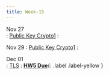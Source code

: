 ```yaml
---
title: Week-15
---
```


Nov 27  
: [Public Key Crypto1](https://purdue.brightspace.com/d2l/le/content/832199/Home?itemIdentifier=D2L.LE.Content.ContentObject.ModuleCO-14746477)
  : 

Nov 29 
: [Public Key Crypto1](https://purdue.brightspace.com/d2l/le/content/832199/Home?itemIdentifier=D2L.LE.Content.ContentObject.ModuleCO-14746477)
  : 

Dec 01  
: [TLS](https://purdue.brightspace.com/d2l/le/content/832199/Home?itemIdentifier=D2L.LE.Content.ContentObject.ModuleCO-14746477)
  :  [**HW5 Due**](#){: .label .label-yellow }



